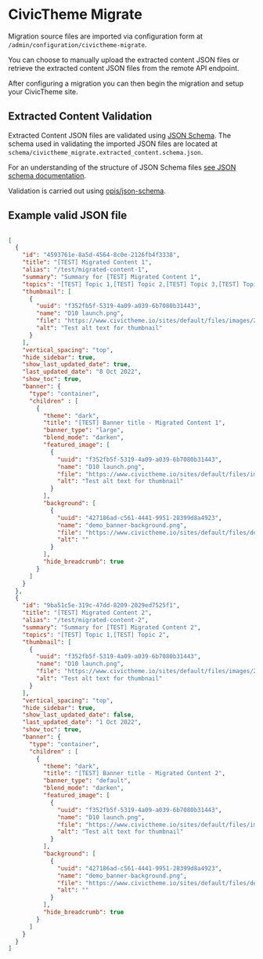 # CivicTheme Migrate

Migration source files are imported via configuration form at
`/admin/configuration/civictheme-migrate`.

You can choose to manually upload the extracted content JSON files or retrieve
the extracted content JSON files from the remote API endpoint.

After configuring a migration you can then begin the migration and setup your
CivicTheme site.

## Extracted Content Validation

Extracted Content JSON files are validated using [JSON Schema](https://json-schema.org).
The schema used in validating the imported JSON files are located at
`schema/civictheme_migrate.extracted_content.schema.json`.

For an understanding of the structure of JSON Schema files [see JSON schema documentation](https://opis.io/json-schema/2.x/).

Validation is carried out using [opis/json-schema](https://github.com/opis/json-schema).



## Example valid JSON file

```json

[
  {
    "id": "4593761e-8a5d-4564-8c0e-2126fb4f3338",
    "title": "[TEST] Migrated Content 1",
    "alias": "/test/migrated-content-1",
    "summary": "Summary for [TEST] Migrated Content 1",
    "topics": "[TEST] Topic 1,[TEST] Topic 2,[TEST] Topic 3,[TEST] Topic 4",
    "thumbnail": [
      {
        "uuid": "f352fb5f-5319-4a09-a039-6b7080b31443",
        "name": "D10 launch.png",
        "file": "https://www.civictheme.io/sites/default/files/images/2022-10/D10%20launch.png",
        "alt": "Test alt text for thumbnail"
      }
    ],
    "vertical_spacing": "top",
    "hide_sidebar": true,
    "show_last_updated_date": true,
    "last_updated_date": "8 Oct 2022",
    "show_toc": true,
    "banner": {
      "type": "container",
      "children" : [
        {
          "theme": "dark",
          "title": "[TEST] Banner title - Migrated Content 1",
          "banner_type": "large",
          "blend_mode": "darken",
          "featured_image": [
            {
              "uuid": "f352fb5f-5319-4a09-a039-6b7080b31443",
              "name": "D10 launch.png",
              "file": "https://www.civictheme.io/sites/default/files/images/2022-10/D10%20launch.png",
              "alt": "Test alt text for thumbnail"
            }
          ],
          "background": [
            {
              "uuid": "427186ad-c561-4441-9951-28399d8a4923",
              "name": "demo_banner-background.png",
              "file": "https://www.civictheme.io/sites/default/files/demo_banner-background.png",
              "alt": ""
            }
          ],
          "hide_breadcrumb": true
        }
      ]
    }
  },
  {
    "id": "9ba51c5e-319c-47dd-8209-2029ed7525f1",
    "title": "[TEST] Migrated Content 2",
    "alias": "/test/migrated-content-2",
    "summary": "Summary for [TEST] Migrated Content 2",
    "topics": "[TEST] Topic 1,[TEST] Topic 2",
    "thumbnail": [
      {
        "uuid": "f352fb5f-5319-4a09-a039-6b7080b31443",
        "name": "D10 launch.png",
        "file": "https://www.civictheme.io/sites/default/files/images/2022-10/D10%20launch.png",
        "alt": "Test alt text for thumbnail"
      }
    ],
    "vertical_spacing": "top",
    "hide_sidebar": true,
    "show_last_updated_date": false,
    "last_updated_date": "1 Oct 2022",
    "show_toc": true,
    "banner": {
      "type": "container",
      "children" : [
        {
          "theme": "dark",
          "title": "[TEST] Banner title - Migrated Content 2",
          "banner_type": "default",
          "blend_mode": "darken",
          "featured_image": [
            {
              "uuid": "f352fb5f-5319-4a09-a039-6b7080b31443",
              "name": "D10 launch.png",
              "file": "https://www.civictheme.io/sites/default/files/images/2022-10/D10%20launch.png",
              "alt": "Test alt text for thumbnail"
            }
          ],
          "background": [
            {
              "uuid": "427186ad-c561-4441-9951-28399d8a4923",
              "name": "demo_banner-background.png",
              "file": "https://www.civictheme.io/sites/default/files/demo_banner-background.png",
              "alt": ""
            }
          ],
          "hide_breadcrumb": true
        }
      ]
    }
  }
]


```
